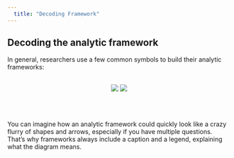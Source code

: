 ```yaml
---
  title: "Decoding Framework"
---
```



##    Decoding the analytic framework

In general, researchers use a few common symbols to build their analytic frameworks: <br><br>

<center>
<img src="{{site.baseurl}}/img/framework4.png">
<img src="{{site.baseurl}}/img/framework5.png">
</center>

<br><br>
 

You can imagine how an analytic framework could quickly look like a crazy flurry of shapes and arrows, especially if you have multiple questions. That’s why frameworks always include a caption and a legend, explaining what the diagram means. 
